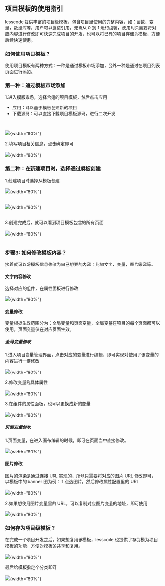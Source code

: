 ## 项目模板的使用指引
lesscode 提供丰富的项目级模板，包含项目里使用的完整内容，如：函数，变量，数据库等，用户可以直接引用，无需从 0 到 1 进行组装，使用时只需要将对应内容进行修改即可快速完成项目的开发，也可以将已有的项目存储为模板，方便后续快速使用。

### 如何使用项目模板？
使用项目模板有两种方式：一种是通过模板市场添加，另外一种是通过在项目列表页面进行添加。

### 第一种：通过模板市场添加
1.进入模版市场，选择合适的项目模板，然后点击应用
* 应用：可以基于模板创建新的项目
* 下载源码：可以直接下载项目模板源码，进行二次开发
<br/> 

![](../../../images/help/media/16401439584175/16401452054006.jpg){width="80%"}
<br/> 

2.填写项目相关信息，点击确定即可
<br/>
<br/>
![](../../../images/help/media/16401439584175/16401453082449.jpg){width="80%"}
<br/> 

### 第二种：在新建项目时，选择通过模板创建
1.创建项目时选择从模板创建
<br/> 
<br/> 
![](../../../images/help/media/16401439584175/16402443583719.jpg){width="80%"}
<br/> 
<br/> 

![](../../../images/help/media/16401439584175/16402444971314.jpg){width="80%"}
<br/> 
<br/> 

3.创建完成后，就可以看到项目模板包含的所有页面
<br/> 
<br/> 
![](../../../images/help/media/16401439584175/16401666141194.jpg){width="80%"}
<br/> 
<br/> 


### 步骤3:  如何修改模板内容？
接着就可以将模板信息修改为自己想要的内容：比如文字，变量，图片等容等。

#### 文字内容修改

选择对应的组件，在属性面板进行修改
<br/>
<br/>
![](../../../images/help/media/16401439584175/16401794072272.jpg){width="80%"}


#### 变量修改

变量根据生效范围分为：全局变量和页面变量，全局变量在项目的每个页面都可以使用，页面变量仅在对应页面生效。

##### 全局变量修改

1.进入项目变量管理界面，点击对应的变量进行编辑，即可实现对使用了该变量的内容进行一键修改
<br/> 
<br/> 
![](../../../images/help/media/16401439584175/16402313226232.jpg){width="80%"}


2.修改变量的具体属性
<br/>
<br/> 
![](../../../images/help/media/16401439584175/16402313944732.jpg){width="80%"}

3.在组件的属性面板，也可以更换成新的变量
<br/> 
<br/> 
![](../../../images/help/media/16401439584175/16402318209481.jpg){width="80%"}


##### 页面变量修改
1.页面变量，在进入画布编辑的时候，即可在页面当中直接修改。
<br/> 
<br/> 
![](../../../images/help/media/16401439584175/16402319733847.jpg){width="80%"}


#### 图片修改
图片的渲染是通过连接 URL 实现的，所以只需要将对应的图片 URL 修改即可，以模板中的 banner 图为例：
1.点选图片，然后修改属性配置里的 URL
<br/> 
<br/>
![](../../../images/help/media/16401439584175/16402324820488.jpg){width="80%"}
<br/> 

2.如果想使用图片变量里的 URL，可以复制对应图片变量的地址，即可使用
<br/> 
<br/>
![](../../../images/help/media/16401439584175/16402453752516.jpg){width="80%"}



### 如何存为项目级模板？

在完成一个项目开发之后，如果想复用该模板，lesscode 也提供了存为模为项目模板的功能，方便对模板的共享和复用。
<br/>  
![](../../../images/help/media/16401439584175/16402474081082.jpg){width="80%"}
<br/>  

最后给模板指定个分类即可
<br/>  
![](../../../images/help/media/16401439584175/16402476677991.jpg){width="80%"}


